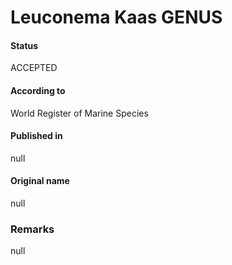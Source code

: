 # Leuconema Kaas GENUS

#### Status
ACCEPTED

#### According to
World Register of Marine Species

#### Published in
null

#### Original name
null

### Remarks
null